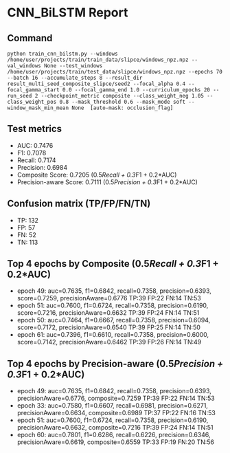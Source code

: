 # CNN_BiLSTM Report

## Command
```
python train_cnn_bilstm.py --windows /home/user/projects/train/train_data/slipce/windows_npz.npz --val_windows None --test_windows /home/user/projects/train/test_data/slipce/windows_npz.npz --epochs 70 --batch 16 --accumulate_steps 8 --result_dir result_multi_seed_composite_slipce/seed2 --focal_alpha 0.4 --focal_gamma_start 0.0 --focal_gamma_end 1.0 --curriculum_epochs 20 --run_seed 2 --checkpoint_metric composite --class_weight_neg 1.05 --class_weight_pos 0.8 --mask_threshold 0.6 --mask_mode soft --window_mask_min_mean None  [auto-mask: occlusion_flag]
```

## Test metrics
- AUC: 0.7476
- F1: 0.7078
- Recall: 0.7174
- Precision: 0.6984
- Composite Score: 0.7205 (0.5*Recall + 0.3*F1 + 0.2*AUC)
- Precision-aware Score: 0.7111 (0.5*Precision + 0.3*F1 + 0.2*AUC)
## Confusion matrix (TP/FP/FN/TN)
- TP: 132
- FP: 57
- FN: 52
- TN: 113

## Top 4 epochs by Composite (0.5*Recall + 0.3*F1 + 0.2*AUC)
- epoch 49: auc=0.7635, f1=0.6842, recall=0.7358, precision=0.6393, score=0.7259, precisionAware=0.6776  TP:39 FP:22 FN:14 TN:53
- epoch 51: auc=0.7600, f1=0.6724, recall=0.7358, precision=0.6190, score=0.7216, precisionAware=0.6632  TP:39 FP:24 FN:14 TN:51
- epoch 50: auc=0.7464, f1=0.6667, recall=0.7358, precision=0.6094, score=0.7172, precisionAware=0.6540  TP:39 FP:25 FN:14 TN:50
- epoch 61: auc=0.7396, f1=0.6610, recall=0.7358, precision=0.6000, score=0.7142, precisionAware=0.6462  TP:39 FP:26 FN:14 TN:49

## Top 4 epochs by Precision-aware (0.5*Precision + 0.3*F1 + 0.2*AUC)
- epoch 49: auc=0.7635, f1=0.6842, recall=0.7358, precision=0.6393, precisionAware=0.6776, composite=0.7259  TP:39 FP:22 FN:14 TN:53
- epoch 33: auc=0.7580, f1=0.6607, recall=0.6981, precision=0.6271, precisionAware=0.6634, composite=0.6989  TP:37 FP:22 FN:16 TN:53
- epoch 51: auc=0.7600, f1=0.6724, recall=0.7358, precision=0.6190, precisionAware=0.6632, composite=0.7216  TP:39 FP:24 FN:14 TN:51
- epoch 60: auc=0.7801, f1=0.6286, recall=0.6226, precision=0.6346, precisionAware=0.6619, composite=0.6559  TP:33 FP:19 FN:20 TN:56
